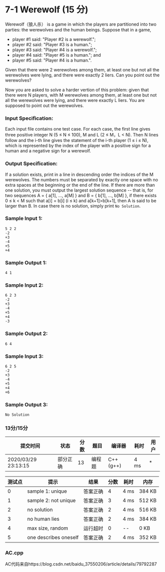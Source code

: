 # 7-1 Werewolf (15 分)

Werewolf（狼人杀） is a game in which the players are partitioned into two parties: the werewolves and the human beings. Suppose that in a game,

- player #1 said: "Player #2 is a werewolf.";
- player #2 said: "Player #3 is a human.";
- player #3 said: "Player #4 is a werewolf.";
- player #4 said: "Player #5 is a human."; and
- player #5 said: "Player #4 is a human.".

Given that there were 2 werewolves among them, at least one but not all the werewolves were lying, and there were exactly 2 liers. Can you point out the werewolves?

Now you are asked to solve a harder vertion of this problem: given that there were N players, with M werewolves among them, at least one but not all the werewolves were lying, and there were exactly L liers. You are supposed to point out the werewolves.

### Input Specification:

Each input file contains one test case. For each case, the first line gives three positive integer N (5 ≤ N ≤ 100), M and L (2 ≤ M，L < N). Then N lines follow and the i-th line gives the statement of the i-th player (1 ≤ i ≤ N), which is represented by the index of the player with a positive sign for a human and a negative sign for a werewolf.

### Output Specification:

If a solution exists, print in a line in descending order the indices of the M werewolves. The numbers must be separated by exactly one space with no extra spaces at the beginning or the end of the line. If there are more than one solution, you must output the largest solution sequence -- that is, for two sequences A = { a[1], ..., a[M] } and B = { b[1], ..., b[M] }, if there exists 0 ≤ k < M such that a[i] = b[i] (i ≤ k) and a[k+1]>b[k+1], then A is said to be larger than B. In case there is no solution, simply print `No Solution`.

### Sample Input 1:

```in
5 2 2
-2
+3
-4
+5
+4
```

### Sample Output 1:

```out
4 1
```

### Sample Input 2:

```in
6 2 3
-2
+3
-4
+5
+4
-3
```

### Sample Output 2:

```out
6 4
```

### Sample Input 3:

```in
6 2 5
-2
+3
-4
+5
+4
+6
```

### Sample Output 3:

```out
No Solution
```

### 13分/15分

| 提交时间            | 状态     | 分数 | 题目   | 编译器    | 耗时 | 用户 |
| ------------------- | -------- | ---- | ------ | --------- | ---- | ---- |
| 2020/03/29 23:13:15 | 部分正确 | 13   | 编程题 | C++ (g++) | 4 ms | *    |

| 测试点 | 提示                  | 结果     | 分数 | 耗时 | 内存   |
| ------ | --------------------- | -------- | ---- | ---- | ------ |
| 0      | sample 1: unique      | 答案正确 | 4    | 4 ms | 384 KB |
| 1      | sample 2: not unique  | 答案正确 | 3    | 4 ms | 512 KB |
| 2      | no solution           | 答案正确 | 2    | 4 ms | 516 KB |
| 3      | no human lies         | 答案正确 | 2    | 4 ms | 384 KB |
| 4      | max size, random      | 运行超时 | 0    | --   | 0 KB   |
| 5      | one describes oneself | 答案正确 | 2    | 4 ms | 352 KB |

### AC.cpp

AC代码来自https://blog.csdn.net/baidu_37550206/article/details/79792287